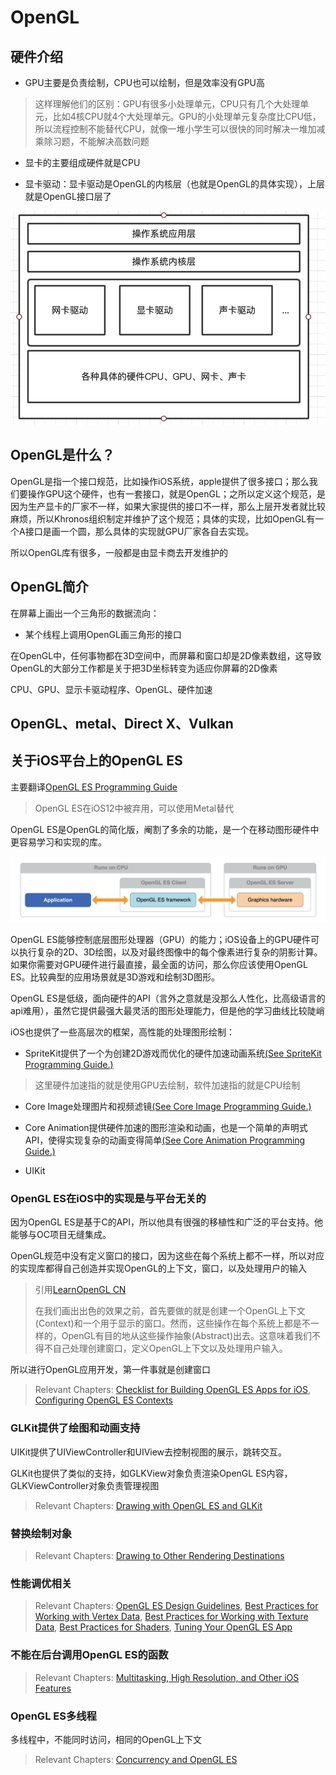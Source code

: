 # OpenGL

## 硬件介绍
- GPU主要是负责绘制，CPU也可以绘制，但是效率没有GPU高

> 这样理解他们的区别：GPU有很多小处理单元，CPU只有几个大处理单元，比如4核CPU就4个大处理单元。GPU的小处理单元复杂度比CPU低，所以流程控制不能替代CPU，就像一堆小学生可以很快的同时解决一堆加减乘除习题，不能解决高数问题

- 显卡的主要组成硬件就是CPU

- 显卡驱动：显卡驱动是OpenGL的内核层（也就是OpenGL的具体实现），上层就是OpenGL接口层了

![](https://raw.githubusercontent.com/ChenZeBin/MyPicture/master/pic/%E6%93%8D%E4%BD%9C%E7%B3%BB%E7%BB%9F%E5%88%B0%E7%A1%AC%E4%BB%B6%E6%9E%B6%E6%9E%84%E5%9B%BE.png)


## OpenGL是什么？
OpenGL是指一个接口规范，比如操作iOS系统，apple提供了很多接口；那么我们要操作GPU这个硬件，也有一套接口，就是OpenGL；之所以定义这个规范，是因为生产显卡的厂家不一样，如果大家提供的接口不一样，那么上层开发者就比较麻烦，所以Khronos组织制定并维护了这个规范；具体的实现，比如OpenGL有一个A接口是画一个圆，那么具体的实现就GPU厂家各自去实现。

所以OpenGL库有很多，一般都是由显卡商去开发维护的

## OpenGL简介


在屏幕上画出一个三角形的数据流向：

- 某个线程上调用OpenGL画三角形的接口


在OpenGL中，任何事物都在3D空间中，而屏幕和窗口却是2D像素数组，这导致OpenGL的大部分工作都是关于把3D坐标转变为适应你屏幕的2D像素

CPU、GPU、显示卡驱动程序、OpenGL、硬件加速

## OpenGL、metal、Direct X、Vulkan


## 关于iOS平台上的OpenGL ES
主要翻译[OpenGL ES Programming Guide](https://developer.apple.com/library/archive/documentation/3DDrawing/Conceptual/OpenGLES_ProgrammingGuide/Introduction/Introduction.html)
> OpenGL ES在iOS12中被弃用，可以使用Metal替代

OpenGL ES是OpenGL的简化版，阉割了多余的功能，是一个在移动图形硬件中更容易学习和实现的库。

![](https://github.com/ChenZeBin/MyPicture/blob/master/pic/OpenGLES.png?raw=true)

OpenGL ES能够控制底层图形处理器（GPU）的能力；iOS设备上的GPU硬件可以执行复杂的2D、3D绘图，以及对最终图像中的每个像素进行复杂的阴影计算。如果你需要对GPU硬件进行最直接，最全面的访问，那么你应该使用OpenGL ES。比较典型的应用场景就是3D游戏和绘制3D图形。

OpenGL ES是低级，面向硬件的API（言外之意就是没那么人性化，比高级语言的api难用），虽然它提供最强大最灵活的图形处理能力，但是他的学习曲线比较陡峭

iOS也提供了一些高层次的框架，高性能的处理图形绘制：

- SpriteKit提供了一个为创建2D游戏而优化的硬件加速动画系统[(See SpriteKit Programming Guide.)](https://developer.apple.com/library/archive/documentation/GraphicsAnimation/Conceptual/SpriteKit_PG/Introduction/Introduction.html#//apple_ref/doc/uid/TP40013043)
> 这里硬件加速指的就是使用GPU去绘制，软件加速指的就是CPU绘制

- Core Image处理图片和视频滤镜[(See Core Image Programming Guide.)](https://developer.apple.com/library/archive/documentation/GraphicsImaging/Conceptual/CoreImaging/ci_intro/ci_intro.html#//apple_ref/doc/uid/TP30001185)

- Core Animation提供硬件加速的图形渲染和动画，也是一个简单的声明式API，使得实现复杂的动画变得简单[(See Core Animation Programming Guide.)](https://developer.apple.com/library/archive/documentation/Cocoa/Conceptual/CoreAnimation_guide/Introduction/Introduction.html#//apple_ref/doc/uid/TP40004514)

- UIKit

### OpenGL ES在iOS中的实现是与平台无关的
因为OpenGL ES是基于C的API，所以他具有很强的移植性和广泛的平台支持。他能够与OC项目无缝集成。

OpenGL规范中没有定义窗口的接口，因为这些在每个系统上都不一样，所以对应的实现库都得自己创造并实现OpenGL的上下文，窗口，以及处理用户的输入

> 引用[LearnOpenGL CN](https://learnopengl-cn.github.io/01%20Getting%20started/02%20Creating%20a%20window/)
> 
> 在我们画出出色的效果之前，首先要做的就是创建一个OpenGL上下文(Context)和一个用于显示的窗口。然而，这些操作在每个系统上都是不一样的，OpenGL有目的地从这些操作抽象(Abstract)出去。这意味着我们不得不自己处理创建窗口，定义OpenGL上下文以及处理用户输入。

所以进行OpenGL应用开发，第一件事就是创建窗口

> Relevant Chapters: [Checklist for Building OpenGL ES Apps for iOS](https://developer.apple.com/library/archive/documentation/3DDrawing/Conceptual/OpenGLES_ProgrammingGuide/OpenGLESontheiPhone/OpenGLESontheiPhone.html#//apple_ref/doc/uid/TP40008793-CH101-SW1), [Configuring OpenGL ES Contexts](https://developer.apple.com/library/archive/documentation/3DDrawing/Conceptual/OpenGLES_ProgrammingGuide/WorkingwithOpenGLESContexts/WorkingwithOpenGLESContexts.html#//apple_ßref/doc/uid/TP40008793-CH2-SW1)

### GLKit提供了绘图和动画支持
UIKit提供了UIViewController和UIView去控制视图的展示，跳转交互。

GLKit也提供了类似的支持，如GLKView对象负责渲染OpenGL ES内容，GLKViewController对象负责管理视图

> Relevant Chapters: [Drawing with OpenGL ES and GLKit](https://developer.apple.com/library/archive/documentation/3DDrawing/Conceptual/OpenGLES_ProgrammingGuide/DrawingWithOpenGLES/DrawingWithOpenGLES.html#//apple_ref/doc/uid/TP40008793-CH503-SW1)

### 替换绘制对象

> Relevant Chapters: [Drawing to Other Rendering Destinations](https://developer.apple.com/library/archive/documentation/3DDrawing/Conceptual/OpenGLES_ProgrammingGuide/WorkingwithEAGLContexts/WorkingwithEAGLContexts.html#//apple_ref/doc/uid/TP40008793-CH103-SW1)

### 性能调优相关

> Relevant Chapters: [OpenGL ES Design Guidelines](https://developer.apple.com/library/archive/documentation/3DDrawing/Conceptual/OpenGLES_ProgrammingGuide/OpenGLESApplicationDesign/OpenGLESApplicationDesign.html#//apple_ref/doc/uid/TP40008793-CH6-SW1), [Best Practices for Working with Vertex Data](https://developer.apple.com/library/archive/documentation/3DDrawing/Conceptual/OpenGLES_ProgrammingGuide/TechniquesforWorkingwithVertexData/TechniquesforWorkingwithVertexData.html#//apple_ref/doc/uid/TP40008793-CH107-SW1), [Best Practices for Working with Texture Data](https://developer.apple.com/library/archive/documentation/3DDrawing/Conceptual/OpenGLES_ProgrammingGuide/TechniquesForWorkingWithTextureData/TechniquesForWorkingWithTextureData.html#//apple_ref/doc/uid/TP40008793-CH104-SW1), [Best Practices for Shaders](https://developer.apple.com/library/archive/documentation/3DDrawing/Conceptual/OpenGLES_ProgrammingGuide/BestPracticesforShaders/BestPracticesforShaders.html#//apple_ref/doc/uid/TP40008793-CH7-SW3), [Tuning Your OpenGL ES App](https://developer.apple.com/library/archive/documentation/3DDrawing/Conceptual/OpenGLES_ProgrammingGuide/Performance/Performance.html#//apple_ref/doc/uid/TP40008793-CH105-SW1)

### 不能在后台调用OpenGL ES的函数
> Relevant Chapters: [Multitasking, High Resolution, and Other iOS Features](https://developer.apple.com/library/archive/documentation/3DDrawing/Conceptual/OpenGLES_ProgrammingGuide/ImplementingaMultitasking-awareOpenGLESApplication/ImplementingaMultitasking-awareOpenGLESApplication.html#//apple_ref/doc/uid/TP40008793-CH5-SW1)

### OpenGL ES多线程
多线程中，不能同时访问，相同的OpenGL上下文

> Relevant Chapters: [Concurrency and OpenGL ES](https://developer.apple.com/library/archive/documentation/3DDrawing/Conceptual/OpenGLES_ProgrammingGuide/ConcurrencyandOpenGLES/ConcurrencyandOpenGLES.html#//apple_ref/doc/uid/TP40008793-CH409-SW2)















